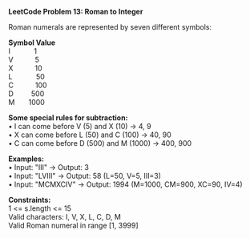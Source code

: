 **LeetCode Problem 13: Roman to Integer**

Roman numerals are represented by seven different symbols:

**Symbol	Value** <br>
I&nbsp;&nbsp;&nbsp;&nbsp;&nbsp;&nbsp;&nbsp;&nbsp;&nbsp;&nbsp;&nbsp;&nbsp;1 <br>
V&nbsp;&nbsp;&nbsp;&nbsp;&nbsp;&nbsp;&nbsp;&nbsp;&nbsp;&nbsp;&nbsp;5 <br>
X&nbsp;&nbsp;&nbsp;&nbsp;&nbsp;&nbsp;&nbsp;&nbsp;&nbsp;&nbsp;&nbsp;10 <br>
L&nbsp;&nbsp;&nbsp;&nbsp;&nbsp;&nbsp;&nbsp;&nbsp;&nbsp;&nbsp;&nbsp;&nbsp;50 <br>
C&nbsp;&nbsp;&nbsp;&nbsp;&nbsp;&nbsp;&nbsp;&nbsp;&nbsp;&nbsp;&nbsp;100 <br>
D&nbsp;&nbsp;&nbsp;&nbsp;&nbsp;&nbsp;&nbsp;&nbsp;&nbsp;500 <br>
M&nbsp;&nbsp;&nbsp;&nbsp;&nbsp;&nbsp;&nbsp;1000 


**Some special rules for subtraction:** <br>
• I can come before V (5) and X (10) → 4, 9 <br>
• X can come before L (50) and C (100) → 40, 90 <br>
• C can come before D (500) and M (1000) → 400, 900 

**Examples:** <br>
• Input: "III" → Output: 3 <br>
• Input: "LVIII" → Output: 58 (L=50, V=5, III=3) <br>
• Input: "MCMXCIV" → Output: 1994 (M=1000, CM=900, XC=90, IV=4) 

**Constraints:**  <br>
1 <= s.length <= 15  <br>
Valid characters: I, V, X, L, C, D, M  <br>
Valid Roman numeral in range [1, 3999]
